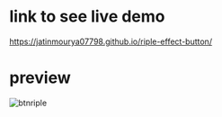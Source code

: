 # link to see live demo
https://jatinmourya07798.github.io/riple-effect-button/
# preview
![btnriple](https://user-images.githubusercontent.com/55657605/135741451-863d4e02-7dc8-421d-b472-136f6247d62d.png)
